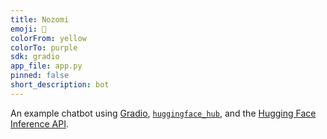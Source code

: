 ```yaml
---
title: Nozomi
emoji: 💬
colorFrom: yellow
colorTo: purple
sdk: gradio
app_file: app.py
pinned: false
short_description: bot
---
```


An example chatbot using [Gradio](https://gradio.app), [`huggingface_hub`](https://huggingface.co/docs/huggingface_hub/v0.22.2/en/index), and the [Hugging Face Inference API](https://huggingface.co/docs/api-inference/index).